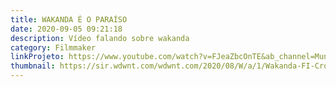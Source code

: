 ```yaml
---
title: WAKANDA É O PARAÍSO
date: 2020-09-05 09:21:18
description: Vídeo falando sobre wakanda
category: Filmmaker
linkProjeto: https://www.youtube.com/watch?v=FJeaZbcOnTE&ab_channel=MundoC%C3%B3pia
thumbnail: https://sir.wdwnt.com/wdwnt.com/2020/08/W/a/1/Wakanda-FI-Cropped-7814831.png?w=1155&h=770&scale.option=fill&cw=1155&ch=770&cx=center&cy=center
---
```

